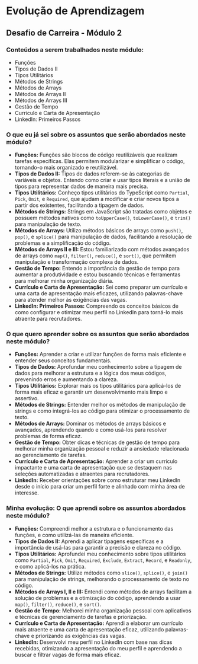 # Evolução de Aprendizagem
## Desafio de Carreira - Módulo 2

### Conteúdos a serem trabalhados neste módulo:

- Funções
- Tipos de Dados II
- Tipos Utilitários
- Métodos de Strings
- Métodos de Arrays
- Métodos de Arrays II
- Métodos de Arrays III
- Gestão de Tempo
- Currículo e Carta de Apresentação
- LinkedIn: Primeiros Passos

### O que eu já sei sobre os assuntos que serão abordados neste módulo?

- **Funções:** Funções são blocos de código reutilizáveis que realizam tarefas específicas. Elas permitem modularizar e simplificar o código, tornando-o mais organizado e reutilizável.
- **Tipos de Dados II:** Tipos de dados referem-se às categorias de variáveis e objetos. Entendo como criar e usar tipos literais e a união de tipos para representar dados de maneira mais precisa.
- **Tipos Utilitários:** Conheço tipos utilitários do TypeScript como `Partial`, `Pick`, `Omit`, e `Required`, que ajudam a modificar e criar novos tipos a partir dos existentes, facilitando a tipagem de dados.
- **Métodos de Strings:** Strings em JavaScript são tratadas como objetos e possuem métodos nativos como `toUpperCase()`, `toLowerCase()`, e `trim()` para manipulação de texto.
- **Métodos de Arrays:** Utilizo métodos básicos de arrays como `push()`, `pop()`, e `splice()` para manipulação de dados, facilitando a resolução de problemas e a simplificação do código.
- **Métodos de Arrays II e III:** Estou familiarizado com métodos avançados de arrays como `map()`, `filter()`, `reduce()`, e `sort()`, que permitem manipulação e transformação complexa de dados.
- **Gestão de Tempo:** Entendo a importância da gestão de tempo para aumentar a produtividade e estou buscando técnicas e ferramentas para melhorar minha organização diária.
- **Currículo e Carta de Apresentação:** Sei como preparar um currículo e uma carta de apresentação mais eficazes, utilizando palavras-chave para atender melhor às exigências das vagas.
- **LinkedIn: Primeiros Passos:** Compreendo os conceitos básicos de como configurar e otimizar meu perfil no LinkedIn para torná-lo mais atraente para recrutadores.

### O que quero aprender sobre os assuntos que serão abordados neste módulo?

- **Funções:** Aprender a criar e utilizar funções de forma mais eficiente e entender seus conceitos fundamentais.
- **Tipos de Dados:** Aprofundar meu conhecimento sobre a tipagem de dados para melhorar a estrutura e a lógica dos meus códigos, prevenindo erros e aumentando a clareza.
- **Tipos Utilitários:** Explorar mais os tipos utilitários para aplicá-los de forma mais eficaz e garantir um desenvolvimento mais limpo e assertivo.
- **Métodos de Strings:** Entender melhor os métodos de manipulação de strings e como integrá-los ao código para otimizar o processamento de texto.
- **Métodos de Arrays:** Dominar os métodos de arrays básicos e avançados, aprendendo quando e como usá-los para resolver problemas de forma eficaz.
- **Gestão de Tempo:** Obter dicas e técnicas de gestão de tempo para melhorar minha organização pessoal e reduzir a ansiedade relacionada ao gerenciamento de tarefas.
- **Currículo e Carta de Apresentação:** Aprender a criar um currículo impactante e uma carta de apresentação que se destaquem nas seleções automatizadas e atraentes para recrutadores.
- **LinkedIn:** Receber orientações sobre como estruturar meu LinkedIn desde o início para criar um perfil forte e alinhado com minha área de interesse.

### Minha evolução: O que aprendi sobre os assuntos abordados neste módulo?

- **Funções:** Compreendi melhor a estrutura e o funcionamento das funções, e como utilizá-las de maneira eficiente.
- **Tipos de Dados II:** Aprendi a aplicar tipagens específicas e a importância de usá-las para garantir a precisão e clareza no código.
- **Tipos Utilitários:** Aprofundei meu conhecimento sobre tipos utilitários como `Partial`, `Pick`, `Omit`, `Required`, `Exclude`, `Extract`, `Record`, e `Readonly`, e como aplicá-los na prática.
- **Métodos de Strings:** Utilize métodos como `slice()`, `splice()`, e `join()` para manipulação de strings, melhorando o processamento de texto no código.
- **Métodos de Arrays I, II e III:** Entendi como métodos de arrays facilitam a solução de problemas e a otimização do código, aprendendo a usar `map()`, `filter()`, `reduce()`, e `sort()`.
- **Gestão de Tempo:** Melhorei minha organização pessoal com aplicativos e técnicas de gerenciamento de tarefas e priorização.
- **Currículo e Carta de Apresentação:** Aprendi a elaborar um currículo mais atraente e uma carta de apresentação eficaz, utilizando palavras-chave e priorizando as exigências das vagas.
- **LinkedIn:** Desenvolvi meu perfil no LinkedIn com base nas dicas recebidas, otimizando a apresentação do meu perfil e aprendendo a buscar e filtrar vagas de forma mais eficaz.



